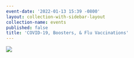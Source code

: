 ```yaml
---
event-date: '2022-01-13 15:39 -0800'
layout: collection-with-sidebar-layout
collection-name: events
published: false
title: 'COVID-19, Boosters, & Flu Vaccinations'
---
```

![]({{site.baseurl}}/media/FreeCOVID-19%20Vaccine%20event%20at%20ICSD.png)
